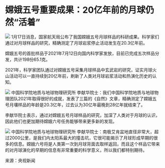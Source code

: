 # 嫦娥五号重要成果：20亿年前的月球仍然“活着”

![](https://inews.gtimg.com/news_bt/OSKmPVi4WT_j9z1HC7RQLqYaUJafs6CTaWt6Cy9c3akhMAA/1000)
1月17日消息，国家航天局公布了我国嫦娥五号月球样品的科研成果。科学家们通过对月球样品的研究，精确测定了月球岩浆停止活动发生在20.3亿年前。

嫦娥五号的首批样品于2021年7月12日向国内科学家发放，目前已完成五次样品分发，共计198份65.1克。

2021年，科学家团队通过对嫦娥五号采集月球样品中玄武岩的研究，证实月球火山活动可以一直持续到20亿年前，刷新了人类对月球岩浆活动和热演化历史的认知。

![](https://inews.gtimg.com/newsapp_bt/0/15614643506/1000)
中国科学院地质与地球物理研究所
李献华院士：我们中国科学院地质与地球物理团队2021年取得很好的成就，发表了三篇的《自然》文章，精确测定了嫦娥五号月壤样品的年龄是20.3亿年，过去认为30亿年最晚到28亿年就结束了。

李献华院士表示，通过对嫦娥五号月球样品的研究，加深了人类对于月球的认识，因此他们也更加期待嫦娥六号任务能够带来更多新的发现。

![](https://inews.gtimg.com/newsapp_bt/0/15614643504/1000)
中国科学院地质与地球物理研究所
李献华院士：南极艾肯盆地直径非常大，超过2000公里，是我们内太阳系最大的撞击坑，它很可能揭示了月球形成早期的很多的信息。嫦娥六号将是人类第一次到月球背面去取样返回，而且这个样品它带来的对月球演化的早期的信息有非常重要的科学意义，所以我们都特别期待。

来源：央视新闻

